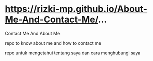 #  https://rizki-mp.github.io/About-Me-And-Contact-Me/...
Contact Me And About Me

repo to know about me and how to contact me

repo untuk mengetahui tentang saya dan cara menghubungi saya

